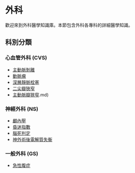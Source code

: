 # 外科

歡迎來到外科醫學知識庫。本節包含外科各專科的詳細醫學知識。

## 科別分類

### 心血管外科 (CVS)
- [主動脈剝離](CVS/(V)%20主動脈剝離%20Aortic%20Dissection.md)
- [動脈瘤](CVS/(V)%20動脈瘤.md)
- [深層靜脈栓塞](CVS/周邊血管疾病/深層靜脈栓塞（Deep%20vein%20thrombosis,%20DVT）.md)
- [二尖瓣狹窄](CVS/心臟瓣膜疾病/二尖瓣狹窄（Mitral%20Valve%20Stenosis）.md)
- [主動脈瓣狹窄](CVS/心臟瓣膜疾病/主動脈瓣狹窄（Aortic%20Stenosis).md)

### 神經外科 (NS)
- [顱內壓](NS/顱內壓.md)
- [昏迷指數](NS/昏迷指數.md)
- [腦死判定](NS/腦死判定.md)
- [神外術後電解質失衡](NS/神外術後電解質常見失衡.md)

### 一般外科 (GS)
- [急性腹症](GS/Acute%20adomen.md)
